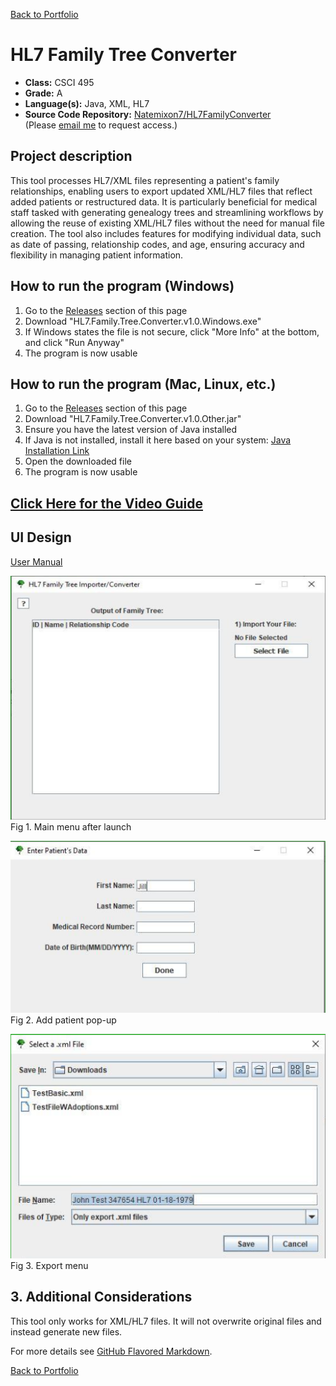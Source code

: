 [Back to Portfolio](./)

HL7 Family Tree Converter
===============

-   **Class:** CSCI 495
-   **Grade:** A
-   **Language(s):** Java, XML, HL7
-   **Source Code Repository:** [Natemixon7/HL7FamilyConverter](https://github.com/Natemixon7/HL7FamilyTreeConverter)  
    (Please [email me](mailto:NRMixon@csustudent.net?subject=GitHub%20Access) to request access.)

## Project description

This tool processes HL7/XML files representing a patient's family relationships, enabling users to export updated XML/HL7 files that reflect added patients or restructured data. It is particularly beneficial for medical staff tasked with generating genealogy trees and streamlining workflows by allowing the reuse of existing XML/HL7 files without the need for manual file creation. The tool also includes features for modifying individual data, such as date of passing, relationship codes, and age, ensuring accuracy and flexibility in managing patient information.

## How to run the program (Windows)
1) Go to the [Releases](https://github.com/AlexThomp1/HL7FamilyTreeConverter/releases) section of this page
2) Download "HL7.Family.Tree.Converter.v1.0.Windows.exe"
3) If Windows states the file is not secure, click "More Info" at the bottom, and click "Run Anyway" 
4) The program is now usable

## How to run the program (Mac, Linux, etc.)
1) Go to the [Releases](https://github.com/AlexThomp1/HL7FamilyTreeConverter/releases) section of this page
2) Download "HL7.Family.Tree.Converter.v1.0.Other.jar" 
3) Ensure you have the latest version of Java installed 
4) If Java is not installed, install it here based on your system: [Java Installation Link](https://www.java.com/en/download/manual.jsp)
5) Open the downloaded file
6) The program is now usable

## [Click Here for the Video Guide](https://www.youtube.com/watch?v=darrJ0l5nAI)

## UI Design

[User Manual](pdf/HL7FamilyTreeConverterUserGuide.pdf)

![screenshot](images/HL7Images/MainMenu.png)  
Fig 1. Main menu after launch

![screenshot](images/HL7Images/AddPatient.png)  
Fig 2. Add patient pop-up

![screenshot](images/HL7Images/Export.png)  
Fig 3. Export menu

## 3. Additional Considerations

This tool only works for XML/HL7 files. It will not overwrite original files and instead generate new files.

For more details see [GitHub Flavored Markdown](https://guides.github.com/features/mastering-markdown/).

[Back to Portfolio](./)
